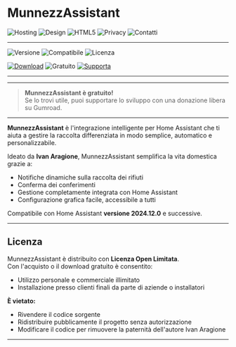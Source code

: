 # MunnezzAssistant



![Hosting](https://img.shields.io/badge/Hosting-GitHub_Pages-blueviolet?logo=githubpages&style=flat)
![Design](https://img.shields.io/badge/Design-Responsive-success?style=flat-square)
![HTML5](https://img.shields.io/badge/HTML5-Validated-orange?logo=html5)
![Privacy](https://img.shields.io/badge/Privacy-100%25%20Anonima-blue?style=flat-square)
![Contatti](https://img.shields.io/badge/Contatti-Formspree-orange?logo=formspree)


---

![Versione](https://img.shields.io/badge/version-1.0.0-blue)
![Compatibile](https://img.shields.io/badge/compatible-Home_Assistant_2024.12.0+-green)
![Licenza](https://img.shields.io/badge/licenza-Open_Limited_Use-brightgreen)

[![Download](https://img.shields.io/badge/Download-⬇️-blue?style=for-the-badge&logo=homeassistant)](https://github.com/VesuvioCode/MunnezzAssistant/releases/latest)
![Gratuito](https://img.shields.io/badge/Gratuito-Sì-green?style=for-the-badge)
[![Supporta](https://img.shields.io/badge/Supporta-Gumroad-orange?style=for-the-badge&logo=gumroad)](https://vesuviocode.gumroad.com/l/pelkif)

---

---

> **MunnezzAssistant è gratuito!**  
> Se lo trovi utile, puoi supportare lo sviluppo con una donazione libera su Gumroad.

---

**MunnezzAssistant** è l'integrazione intelligente per Home Assistant che ti aiuta a gestire la raccolta differenziata in modo semplice, automatico e personalizzabile.

Ideato da **Ivan Aragione**, MunnezzAssistant semplifica la vita domestica grazie a:
- Notifiche dinamiche sulla raccolta dei rifiuti
- Conferma dei conferimenti
- Gestione completamente integrata con Home Assistant
- Configurazione grafica facile, accessibile a tutti

Compatibile con Home Assistant **versione 2024.12.0** e successive.

---

## Licenza

MunnezzAssistant è distribuito con **Licenza Open Limitata**.  
Con l'acquisto o il download gratuito è consentito:
- Utilizzo personale e commerciale illimitato
- Installazione presso clienti finali da parte di aziende o installatori

**È vietato:**
- Rivendere il codice sorgente
- Ridistribuire pubblicamente il progetto senza autorizzazione
- Modificare il codice per rimuovere la paternità dell'autore Ivan Aragione

---

